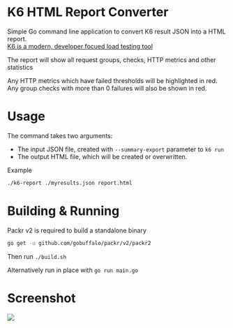 # K6 HTML Report Converter

Simple Go command line application to convert K6 result JSON into a HTML report.  
[K6 is a modern, developer focued load testing tool](https://k6.io/)

The report will show all request groups, checks, HTTP metrics and other statistics

Any HTTP metrics which have failed thresholds will be highlighted in red. Any group checks with more than 0 failures will also be shown in red.

# Usage

The command takes two arguments:

- The input JSON file, created with `--summary-export` parameter to `k6 run`
- The output HTML file, which will be created or overwritten.

Example

```bash
./k6-report ./myresults.json report.html
```

# Building & Running

Packr v2 is required to build a standalone binary

```bash
go get -u github.com/gobuffalo/packr/v2/packr2
```

Then run `./build.sh`

Alternatively run in place with `go run main.go`

# Screenshot

![](https://user-images.githubusercontent.com/14982936/103922637-ef86a180-510b-11eb-94b8-445679a033b7.png)
